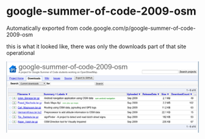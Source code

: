 # google-summer-of-code-2009-osm
Automatically exported from code.google.com/p/google-summer-of-code-2009-osm

this is what it looked like, there was only the downloads part of that site operational

![alt tag](Screenshot%20from%202015-04-08%2019%3A43%3A38.png)
